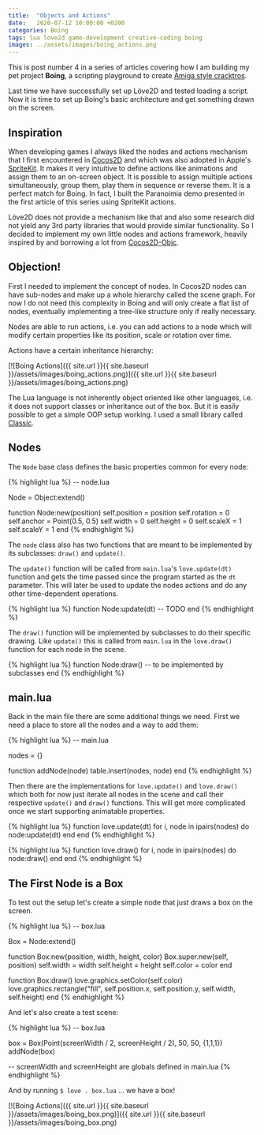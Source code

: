 ```yaml
---
title:  "Objects and Actions"
date:   2020-07-12 10:00:00 +0200
categories: Boing
tags: lua love2d game-development creative-coding boing
images: ../assets/images/boing_actions.png
---
```


This is post number 4 in a series of articles covering how I am building my pet project **Boing**, a scripting playground to create [Amiga style cracktros](https://www.youtube.com/watch?v=50WWFEBsgfk&).

Last time we have successfully set up Löve2D and tested loading a script. Now it is time to set up Boing's basic architecture and get something drawn on the screen.

<!--more-->

## Inspiration
When developing games I always liked the nodes and actions mechanism that I first encountered in [Cocos2D](http://cocos2d.org/) and which was also adopted in Apple's [SpriteKit](https://developer.apple.com/spritekit/). It makes it very intuitive to define actions like animations and assign them to an on-screen object. It is possible to assign multiple actions simultaneously, group them, play them in sequence or reverse them. It is a perfect match for Boing. In fact, I built the Paranoimia demo presented in the first article of this series using SpriteKit actions.

Löve2D does not provide a mechanism like that and also some research did not yield any 3rd party libraries that would provide similar functionality. So I decided to implement my own little nodes and actions framework, heavily inspired by and borrowing a lot from [Cocos2D-Objc](https://github.com/cocos2d/cocos2d-objc).

## Objection!
First I needed to implement the concept of nodes. In Cocos2D nodes can have sub-nodes and make up a whole hierarchy called the scene graph. For now I do not need this complexity in Boing and will only create a flat list of nodes, eventually implementing a tree-like structure only if really necessary.

Nodes are able to run actions, i.e. you can add actions to a node which will modify certain properties like its position, scale or rotation over time.

Actions have a certain inheritance hierarchy:

[![Boing Actions]({{ site.url }}{{ site.baseurl }}/assets/images/boing_actions.png)]({{ site.url }}{{ site.baseurl }}/assets/images/boing_actions.png)

The Lua language is not inherently object oriented like other languages, i.e. it does not support classes or inheritance out of the box. But it is easily possible to get a simple OOP setup working. I used a small library called [Classic](https://github.com/rxi/classic).

## Nodes
The `Node` base class defines the basic properties common for every node:

{% highlight lua %}
-- node.lua

Node = Object:extend()

function Node:new(position)
    self.position = position
    self.rotation = 0
    self.anchor = Point(0.5, 0.5)
    self.width = 0
    self.height = 0
    self.scaleX = 1
    self.scaleY = 1
end
{% endhighlight %}

The `node` class also has two functions that are meant to be implemented by its subclasses: `draw()` and `update()`.

The `update()` function will be called from `main.lua`'s `love.update(dt)` function and gets the time passed since the program started as the `dt` parameter. This will later be used to update the nodes actions and do any other time-dependent operations.

{% highlight lua %}
function Node:update(dt)
    -- TODO
end
{% endhighlight %}

The `draw()` function will be implemented by subclasses to do their specific drawing. Like `update()` this is called from `main.lua` in the `love.draw()` function for each node in the scene.

{% highlight lua %}
function Node:draw()
    -- to be implemented by subclasses
end
{% endhighlight %}

## main.lua
Back in the main file there are some additional things we need. First we need a place to store all the nodes and a way to add them:

{% highlight lua %}
-- main.lua

nodes = {}

function addNode(node)
    table.insert(nodes, node)
end
{% endhighlight %}

Then there are the implementations for `love.update()` and `love.draw()` which both for now just iterate all nodes in the scene and call their respective `update()` and `draw()` functions. This will get more complicated once we start supporting animatable properties.

{% highlight lua %}
function love.update(dt)
    for i, node in ipairs(nodes) do
        node:update(dt)
    end
end
{% endhighlight %}

{% highlight lua %}
function love.draw()
    for i, node in ipairs(nodes) do
        node:draw()
    end
end
{% endhighlight %}


## The First Node is a Box
To test out the setup let's create a simple node that just draws a box on the screen.

{% highlight lua %}
-- box.lua

Box = Node:extend()

function Box:new(position, width, height, color)
    Box.super.new(self, position)
    self.width = width
    self.height = height
    self.color = color
end

function Box:draw()
    love.graphics.setColor(self.color)
    love.graphics.rectangle("fill", self.position.x, self.position.y, self.width, self.height)
end
{% endhighlight %}

And let's also create a test scene:

{% highlight lua %}
-- box.lua

box = Box(Point(screenWidth / 2, screenHeight / 2), 50, 50, {1,1,1})
addNode(box)

-- screenWidth and screenHeight are globals defined in main.lua
{% endhighlight %}

And by running `$ love . box.lua` ... we have a box!

[![Boing Actions]({{ site.url }}{{ site.baseurl }}/assets/images/boing_box.png)]({{ site.url }}{{ site.baseurl }}/assets/images/boing_box.png)

